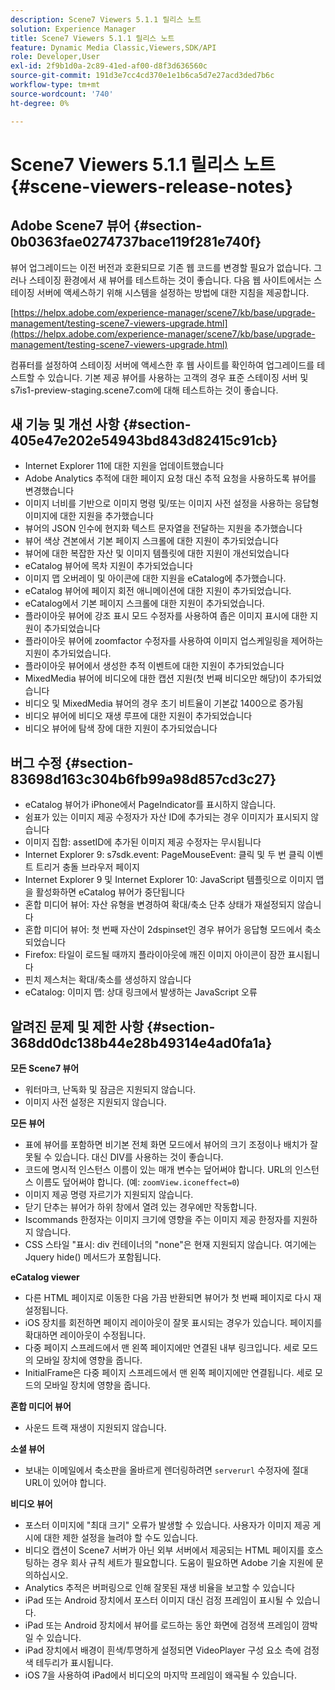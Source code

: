 ```yaml
---
description: Scene7 Viewers 5.1.1 릴리스 노트
solution: Experience Manager
title: Scene7 Viewers 5.1.1 릴리스 노트
feature: Dynamic Media Classic,Viewers,SDK/API
role: Developer,User
exl-id: 2f9b1d0a-2c89-41ed-af00-d8f3d636560c
source-git-commit: 191d3e7cc4cd370e1e1b6ca5d7e27acd3ded7b6c
workflow-type: tm+mt
source-wordcount: '740'
ht-degree: 0%

---
```


# Scene7 Viewers 5.1.1 릴리스 노트{#scene-viewers-release-notes}

## Adobe Scene7 뷰어 {#section-0b0363fae0274737bace119f281e740f}

뷰어 업그레이드는 이전 버전과 호환되므로 기존 웹 코드를 변경할 필요가 없습니다. 그러나 스테이징 환경에서 새 뷰어를 테스트하는 것이 좋습니다. 다음 웹 사이트에서는 스테이징 서버에 액세스하기 위해 시스템을 설정하는 방법에 대한 지침을 제공합니다.

[https://helpx.adobe.com/experience-manager/scene7/kb/base/upgrade-management/testing-scene7-viewers-upgrade.html](https://helpx.adobe.com/experience-manager/scene7/kb/base/upgrade-management/testing-scene7-viewers-upgrade.html)

컴퓨터를 설정하여 스테이징 서버에 액세스한 후 웹 사이트를 확인하여 업그레이드를 테스트할 수 있습니다. 기본 제공 뷰어를 사용하는 고객의 경우 표준 스테이징 서버 및 s7is1-preview-staging.scene7.com에 대해 테스트하는 것이 좋습니다.

## 새 기능 및 개선 사항 {#section-405e47e202e54943bd843d82415c91cb}

* Internet Explorer 11에 대한 지원을 업데이트했습니다
* Adobe Analytics 추적에 대한 페이지 요청 대신 추적 요청을 사용하도록 뷰어를 변경했습니다
* 이미지 너비를 기반으로 이미지 명령 및/또는 이미지 사전 설정을 사용하는 응답형 이미지에 대한 지원을 추가했습니다
* 뷰어의 JSON 인수에 현지화 텍스트 문자열을 전달하는 지원을 추가했습니다
* 뷰어 색상 견본에서 기본 페이지 스크롤에 대한 지원이 추가되었습니다
* 뷰어에 대한 복잡한 자산 및 이미지 템플릿에 대한 지원이 개선되었습니다
* eCatalog 뷰어에 목차 지원이 추가되었습니다
* 이미지 맵 오버레이 및 아이콘에 대한 지원을 eCatalog에 추가했습니다.
* eCatalog 뷰어에 페이지 회전 애니메이션에 대한 지원이 추가되었습니다.
* eCatalog에서 기본 페이지 스크롤에 대한 지원이 추가되었습니다.
* 플라이아웃 뷰어에 강조 표시 모드 수정자를 사용하여 좁은 이미지 표시에 대한 지원이 추가되었습니다
* 플라이아웃 뷰어에 zoomfactor 수정자를 사용하여 이미지 업스케일링을 제어하는 지원이 추가되었습니다.
* 플라이아웃 뷰어에서 생성한 추적 이벤트에 대한 지원이 추가되었습니다
* MixedMedia 뷰어에 비디오에 대한 캡션 지원(첫 번째 비디오만 해당)이 추가되었습니다
* 비디오 및 MixedMedia 뷰어의 경우 초기 비트율이 기본값 1400으로 증가됨
* 비디오 뷰어에 비디오 재생 루프에 대한 지원이 추가되었습니다
* 비디오 뷰어에 탐색 장에 대한 지원이 추가되었습니다

## 버그 수정 {#section-83698d163c304b6fb99a98d857cd3c27}

* eCatalog 뷰어가 iPhone에서 PageIndicator를 표시하지 않습니다.
* 쉼표가 있는 이미지 제공 수정자가 자산 ID에 추가되는 경우 이미지가 표시되지 않습니다
* 이미지 집합: assetID에 추가된 이미지 제공 수정자는 무시됩니다
* Internet Explorer 9: s7sdk.event: PageMouseEvent: 클릭 및 두 번 클릭 이벤트 트리거 충돌 브라우저 페이지
* Internet Explorer 9 및 Internet Explorer 10: JavaScript 템플릿으로 이미지 맵을 활성화하면 eCatalog 뷰어가 중단됩니다
* 혼합 미디어 뷰어: 자산 유형을 변경하여 확대/축소 단추 상태가 재설정되지 않습니다
* 혼합 미디어 뷰어: 첫 번째 자산이 2dspinset인 경우 뷰어가 응답형 모드에서 축소되었습니다
* Firefox: 타일이 로드될 때까지 플라이아웃에 깨진 이미지 아이콘이 잠깐 표시됩니다
* 핀치 제스처는 확대/축소를 생성하지 않습니다
* eCatalog: 이미지 맵: 상대 링크에서 발생하는 JavaScript 오류

## 알려진 문제 및 제한 사항 {#section-368dd0dc138b44e28b49314e4ad0fa1a}

**모든 Scene7 뷰어**

* 워터마크, 난독화 및 잠금은 지원되지 않습니다.
* 이미지 사전 설정은 지원되지 않습니다.

**모든 뷰어**

* 표에 뷰어를 포함하면 비기본 전체 화면 모드에서 뷰어의 크기 조정이나 배치가 잘못될 수 있습니다. 대신 DIV를 사용하는 것이 좋습니다.
* 코드에 명시적 인스턴스 이름이 있는 매개 변수는 덮어써야 합니다. URL의 인스턴스 이름도 덮어써야 합니다. (예: `zoomView.iconeffect=0`)
* 이미지 제공 명령 자르기가 지원되지 않습니다.
* 닫기 단추는 뷰어가 하위 창에서 열려 있는 경우에만 작동합니다.
* Iscommands 한정자는 이미지 크기에 영향을 주는 이미지 제공 한정자를 지원하지 않습니다.
* CSS 스타일 &quot;표시: div 컨테이너의 &quot;none&quot;은 현재 지원되지 않습니다. 여기에는 Jquery hide() 메서드가 포함됩니다.

**eCatalog viewer**

* 다른 HTML 페이지로 이동한 다음 가끔 반환되면 뷰어가 첫 번째 페이지로 다시 재설정됩니다.
* iOS 장치를 회전하면 페이지 레이아웃이 잘못 표시되는 경우가 있습니다. 페이지를 확대하면 레이아웃이 수정됩니다.
* 다중 페이지 스프레드에서 맨 왼쪽 페이지에만 연결된 내부 링크입니다. 세로 모드의 모바일 장치에 영향을 줍니다.
* InitialFrame은 다중 페이지 스프레드에서 맨 왼쪽 페이지에만 연결됩니다. 세로 모드의 모바일 장치에 영향을 줍니다.

**혼합 미디어 뷰어**

* 사운드 트랙 재생이 지원되지 않습니다.

**소셜 뷰어**

* 보내는 이메일에서 축소판을 올바르게 렌더링하려면 `serverurl` 수정자에 절대 URL이 있어야 합니다.

**비디오 뷰어**

* 포스터 이미지에 &quot;최대 크기&quot; 오류가 발생할 수 있습니다. 사용자가 이미지 제공 게시에 대한 제한 설정을 늘려야 할 수도 있습니다.
* 비디오 캡션이 Scene7 서버가 아닌 외부 서버에서 제공되는 HTML 페이지를 호스팅하는 경우 회사 규칙 세트가 필요합니다. 도움이 필요하면 Adobe 기술 지원에 문의하십시오.
* Analytics 추적은 버퍼링으로 인해 잘못된 재생 비율을 보고할 수 있습니다
* iPad 또는 Android 장치에서 포스터 이미지 대신 검정 프레임이 표시될 수 있습니다.
* iPad 또는 Android 장치에서 뷰어를 로드하는 동안 화면에 검정색 프레임이 깜박일 수 있습니다.
* iPad 장치에서 배경이 흰색/투명하게 설정되면 VideoPlayer 구성 요소 측에 검정색 테두리가 표시됩니다.
* iOS 7을 사용하여 iPad에서 비디오의 마지막 프레임이 왜곡될 수 있습니다.
